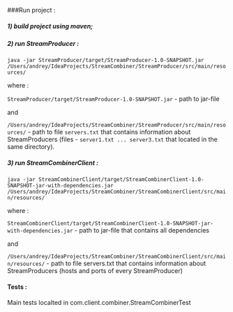 ###Run project :

##### 1) build project using maven;

##### 2) run StreamProducer :

 `java -jar StreamProducer/target/StreamProducer-1.0-SNAPSHOT.jar  /Users/andrey/IdeaProjects/StreamCombiner/StreamProducer/src/main/resources/`
  
where :

`StreamProducer/target/StreamProducer-1.0-SNAPSHOT.jar` - path to jar-file

and

`/Users/andrey/IdeaProjects/StreamCombiner/StreamProducer/src/main/resources/` - path to file `servers.txt` that contains information about StreamProducers (files - `server1.txt ... server3.txt` that located in the same directory). 

##### 3) run StreamCombinerClient :

`java -jar StreamCombinerClient/target/StreamCombinerClient-1.0-SNAPSHOT-jar-with-dependencies.jar /Users/andrey/IdeaProjects/StreamCombiner/StreamCombinerClient/src/main/resources/`

where :

`StreamCombinerClient/target/StreamCombinerClient-1.0-SNAPSHOT-jar-with-dependencies.jar` - path to jar-file that contains all dependencies

and

`/Users/andrey/IdeaProjects/StreamCombiner/StreamCombinerClient/src/main/resources/` -
path to file servers.txt that contains information about StreamProducers (hosts and ports of every StreamProducer)   

#### Tests :

Main tests localted in com.client.combiner.StreamCombinerTest